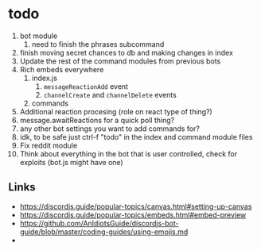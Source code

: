 # todo

1. bot module
   1. need to finish the phrases subcommand
2. finish moving secret chances to db and making changes in index
3. Update the rest of the command modules from previous bots
4. Rich embeds everywhere
   1. index.js
      1. `messageReactionAdd` event
      2. `channelCreate` and `channelDelete` events
   2. commands
5. Additional reaction procesing (role on react type of thing?)
6. message.awaitReactions for a quick poll thing?
7. any other bot settings you want to add commands for?
8. idk, to be safe just ctrl-f "todo" in the index and command module files
9. Fix reddit module
10. Think about everything in the bot that is user controlled, check for exploits (bot.js might have one)

## Links

- https://discordjs.guide/popular-topics/canvas.html#setting-up-canvas
- https://discordjs.guide/popular-topics/embeds.html#embed-preview
- https://github.com/AnIdiotsGuide/discordjs-bot-guide/blob/master/coding-guides/using-emojis.md
- 
